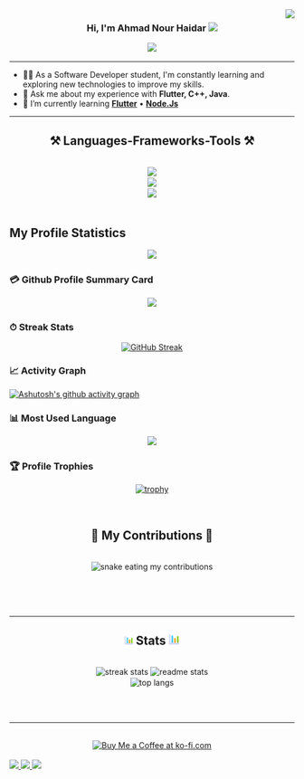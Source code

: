 <img align="right" src="https://visitor-badge.laobi.icu/badge?page_id=Ahmad-Nour-Haidar.Ahmad-Nour-Haidar" />

<h3 align="center">
  Hi, I'm Ahmad Nour Haidar
  <img src="https://media.giphy.com/media/hvRJCLFzcasrR4ia7z/giphy.gif" width="28">
</h3>

<p align="center">
  <a href="https://github.com/DenverCoder1/readme-typing-svg"><img src="https://readme-typing-svg.herokuapp.com/?lines=A%20passionate%20Software%20Developer;Always%20learning%20new%20Technology;Reach%20out%20if%20you%20need%20help!%20%F0%9F%92%AC&;ACfont=Fira%20Code&center=true&width=440&height=45"></a>
</p>

---
- 👨‍💻 As a Software Developer student, I'm constantly learning and exploring new technologies to improve my skills.
- 💬 Ask me about my experience with **Flutter, C++, Java**.
- 🌱 I’m currently learning **[Flutter](https://flutter.dev/)** • **[Node.Js](https://nodejs.org/en/learn/getting-started/introduction-to-nodejs)**

<div align=center>
 <hr/>
<h2 align="center">⚒️ Languages-Frameworks-Tools ⚒️</h2>
<br/>
<div align="center">
    <img src="https://skillicons.dev/icons?i=git,github,gitlab,bitbucket,figma" />
    <br/>
    <img src="https://skillicons.dev/icons?i=vscode,visualstudio,webstorm,androidstudio,clion,cmake,idea,postman" />
    <br/>
    <img src="https://skillicons.dev/icons?i=cpp,java,dart,flutter,gradle,firebase,js,nodejs,npm,express,mongodb,mysql" />
    <br>
</div>
<br>
</div>

## My Profile Statistics
<div align=center>

![](https://github-readme-stats.vercel.app/api?username=Ahmad-Nour-Haidar&theme=algolia&show_icons=true&count_private=true&bg_color=1e2b3c&border_color=B2E0FF&icon_color=95ccff&border_radius=20&include_all_commits=true&rank_icon=percentile)
</div>

### 💳 Github Profile Summary Card
 
 <div align=center>
  
![](https://github-profile-summary-cards.vercel.app/api/cards/profile-details?username=Ahmad-Nour-Haidar&theme=github_dark)
  
 </div>
 
 ### ⏱ Streak Stats
 
 <div align=center>
  
 [![GitHub Streak](http://github-readme-streak-stats.herokuapp.com?user=Ahmad-Nour-Haidar&theme=dracula&background=1E2B3C&border=B2E0FF&stroke=000439&ring=95CCFF&fire=95CCFF&currStreakNum=95CCFF&sideNums=95CCFF&currStreakLabel=95CCFF&sideLabels=95CCFF&dates=FFFFFF)](https://git.io/streak-stats)

 </div>
 
 ### 📈 Activity Graph
 
 [![Ashutosh's github activity graph](https://github-readme-activity-graph.vercel.app/graph?username=Ahmad-Nour-Haidar&theme=react-dark)](https://github.com/ashutosh00710/github-readme-activity-graph)

 ### 📊 Most Used Language
 
 <div align=center>
  
[![](https://github-readme-stats.vercel.app/api/top-langs?username=Ahmad-Nour-Haidar&show_icons=true&locale=en&layout=compact&theme=radical)]()  
  
 </div>
 
 ### 🏆 Profile Trophies 

<div align=center>
 
[![trophy](https://github-profile-trophy.vercel.app/?username=Ahmad-Nour-Haidar&theme=onedark)](https://github.com/ryo-ma/github-profile-trophy)
  
</div>

<br> 



<div align="center">
  <h2>🐍 My Contributions 🐍</h2>
  <br>
  <img alt="snake eating my contributions" src="https://raw.githubusercontent.com/Ahmad-Nour-Haidar/Ahmad-Nour-Haidar/output/github-contribution-grid-snake.svg" />
  
  <br/><br/><br/>
</div>

<hr/>

<h2 align="center">
    <img width="16" height="16" src="https://github.com/Ahmad-Nour-Haidar/Ahmad-Nour-Haidar/blob/main/bar.png" />
      Stats  
    <img width="20" height="20" src="https://github.com/Ahmad-Nour-Haidar/Ahmad-Nour-Haidar/blob/main/bar.png" />
</h2>
<br>
<div align=center>
  <img width=390 src="https://github-readme-streak-stats-Ahmad-Nour-Haidar.vercel.app/?user=Ahmad-Nour-Haidar&count_private=true&theme=react&border_radius=10" alt="streak stats"/>
  <img width=390 src="https://github-readme-stats-Ahmad-Nour-Haidar.vercel.app/api?username=Ahmad-Nour-Haidar&count_private=true&show_icons=true&theme=react&rank_icon=github&border_radius=10" alt="readme stats" />
  <br/>
  <img width=325 align="center" src="https://github-readme-stats-Ahmad-Nour-Haidar.vercel.app/api/top-langs/?username=Ahmad-Nour-Haidar&hide=HTML&langs_count=8&layout=compact&theme=react&border_radius=10&size_weight=0.5&count_weight=0.5&exclude_repo=github-readme-stats" alt="top langs" />
</div>

<br/><br/>

<hr/>

<br/>

<div align="center">
<a href='https://ko-fi.com/V7V4RAK9C' target='_blank'><img height='64' style='border:0px;height:64px;' src='https://storage.ko-fi.com/cdn/kofi1.png?v=3' border='0' alt='Buy Me a Coffee at ko-fi.com' /></a>
</div>

<br/>

<div align="left"> 
  <a href="mailto:ahmadnourhaidar@gmail.com">
    <img src="https://img.shields.io/badge/Gmail-333333?style=for-the-badge&logo=gmail&logoColor=red" />
  </a>
  <a href="https://linkedin.com/in/ahmad-nour-haidar" target="_blank">
    <img src="https://img.shields.io/badge/LinkedIn-0a66c2?style=for-the-badge&logo=linkedin&logoColor=white" target="_blank" />
  </a>
  <a href="https://gitlab.com/ahmad-nour-haidar" target="_blank">
    <img src="https://img.shields.io/badge/gitlab-e24329?style=for-the-badge&logo=gitlab&logoColor=white" target="_blank" />
  </a>
</div>
